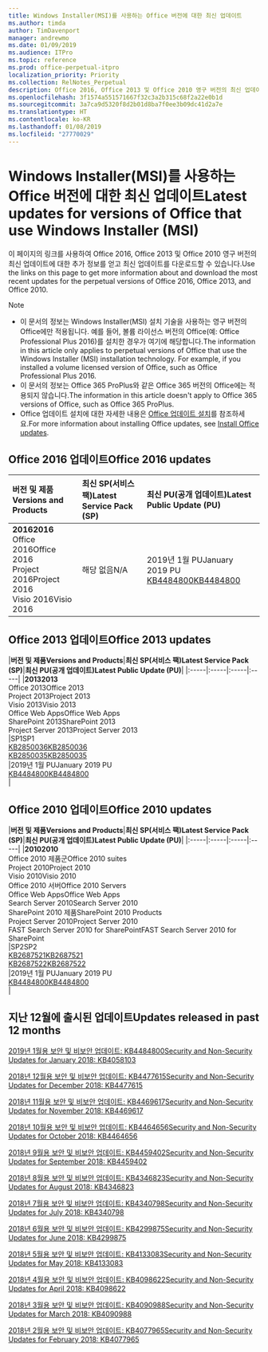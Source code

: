 ```yaml
---
title: Windows Installer(MSI)를 사용하는 Office 버전에 대한 최신 업데이트
ms.author: timda
author: TimDavenport
manager: andrewmo
ms.date: 01/09/2019
ms.audience: ITPro
ms.topic: reference
ms.prod: office-perpetual-itpro
localization_priority: Priority
ms.collection: RelNotes_Perpetual
description: Office 2016, Office 2013 및 Office 2010 영구 버전의 최신 업데이트 정보에 대한 링크를 IT 전문가에게 제공합니다.
ms.openlocfilehash: 3f1574a551571667f32c3a2b315c68f2a22e0b1d
ms.sourcegitcommit: 3a7ca9d5320f8d2b01d8ba7f0ee3b09dc41d2a7e
ms.translationtype: HT
ms.contentlocale: ko-KR
ms.lasthandoff: 01/08/2019
ms.locfileid: "27770029"
---
```

# <a name="latest-updates-for-versions-of-office-that-use-windows-installer-msi"></a><span data-ttu-id="354eb-103">Windows Installer(MSI)를 사용하는 Office 버전에 대한 최신 업데이트</span><span class="sxs-lookup"><span data-stu-id="354eb-103">Latest updates for versions of Office that use Windows Installer (MSI)</span></span>

<span data-ttu-id="354eb-104">이 페이지의 링크를 사용하여 Office 2016, Office 2013 및 Office 2010 영구 버전의 최신 업데이트에 대한 추가 정보를 얻고 최신 업데이트를 다운로드할 수 있습니다.</span><span class="sxs-lookup"><span data-stu-id="354eb-104">Use the links on this page to get more information about and download the most recent updates for the perpetual versions of Office 2016, Office 2013, and Office 2010.</span></span>
  
 
> [!NOTE]
> - <span data-ttu-id="354eb-p101">이 문서의 정보는 Windows Installer(MSI) 설치 기술을 사용하는 영구 버전의 Office에만 적용됩니다. 예를 들어, 볼륨 라이선스 버전의 Office(예: Office Professional Plus 2016)를 설치한 경우가 여기에 해당합니다.</span><span class="sxs-lookup"><span data-stu-id="354eb-p101">The information in this article only applies to perpetual versions of Office that use the Windows Installer (MSI) installation technology. For example, if you installed a volume licensed version of Office, such as Office Professional Plus 2016.</span></span>
> - <span data-ttu-id="354eb-107">이 문서의 정보는 Office 365 ProPlus와 같은 Office 365 버전의 Office에는 적용되지 않습니다.</span><span class="sxs-lookup"><span data-stu-id="354eb-107">The information in this article doesn't apply to Office 365 versions of Office, such as Office 365 ProPlus.</span></span>
> - <span data-ttu-id="354eb-108">Office 업데이트 설치에 대한 자세한 내용은 [Office 업데이트 설치](https://support.office.com/article/2ab296f3-7f03-43a2-8e50-46de917611c5)를 참조하세요.</span><span class="sxs-lookup"><span data-stu-id="354eb-108">For more information about installing Office updates, see [Install Office updates](https://support.office.com/article/2ab296f3-7f03-43a2-8e50-46de917611c5).</span></span> 


## <a name="office-2016-updates"></a><span data-ttu-id="354eb-109">Office 2016 업데이트</span><span class="sxs-lookup"><span data-stu-id="354eb-109">Office 2016 updates</span></span>

|<span data-ttu-id="354eb-110">**버전 및 제품**</span><span class="sxs-lookup"><span data-stu-id="354eb-110">**Versions and Products**</span></span>|<span data-ttu-id="354eb-111">**최신 SP(서비스 팩)**</span><span class="sxs-lookup"><span data-stu-id="354eb-111">**Latest Service Pack (SP)**</span></span>|<span data-ttu-id="354eb-112">**최신 PU(공개 업데이트)**</span><span class="sxs-lookup"><span data-stu-id="354eb-112">**Latest Public Update (PU)**</span></span>|
|:-----|:-----|:-----|
|<span data-ttu-id="354eb-113">**2016**</span><span class="sxs-lookup"><span data-stu-id="354eb-113">**2016**</span></span> <br/> <span data-ttu-id="354eb-114">Office 2016</span><span class="sxs-lookup"><span data-stu-id="354eb-114">Office 2016</span></span>  <br/> <span data-ttu-id="354eb-115">Project 2016</span><span class="sxs-lookup"><span data-stu-id="354eb-115">Project 2016</span></span>  <br/> <span data-ttu-id="354eb-116">Visio 2016</span><span class="sxs-lookup"><span data-stu-id="354eb-116">Visio 2016</span></span>  <br/> |<span data-ttu-id="354eb-117">해당 없음</span><span class="sxs-lookup"><span data-stu-id="354eb-117">N/A</span></span>  <br/> |<span data-ttu-id="354eb-118">2019년 1월 PU</span><span class="sxs-lookup"><span data-stu-id="354eb-118">January 2019 PU</span></span>  <br/> [<span data-ttu-id="354eb-119">KB4484800</span><span class="sxs-lookup"><span data-stu-id="354eb-119">KB4484800</span></span>](https://support.microsoft.com/help/4484800) <br/> |
   
## <a name="office-2013-updates"></a><span data-ttu-id="354eb-120">Office 2013 업데이트</span><span class="sxs-lookup"><span data-stu-id="354eb-120">Office 2013 updates</span></span>

|<span data-ttu-id="354eb-121">**버전 및 제품**</span><span class="sxs-lookup"><span data-stu-id="354eb-121">**Versions and Products**</span></span>|<span data-ttu-id="354eb-122">**최신 SP(서비스 팩)**</span><span class="sxs-lookup"><span data-stu-id="354eb-122">**Latest Service Pack (SP)**</span></span>|<span data-ttu-id="354eb-123">**최신 PU(공개 업데이트)**</span><span class="sxs-lookup"><span data-stu-id="354eb-123">**Latest Public Update (PU)**</span></span>|
|:-----|:-----|:-----|:-----|
|<span data-ttu-id="354eb-124">**2013**</span><span class="sxs-lookup"><span data-stu-id="354eb-124">**2013**</span></span> <br/> <span data-ttu-id="354eb-125">Office 2013</span><span class="sxs-lookup"><span data-stu-id="354eb-125">Office 2013</span></span>  <br/> <span data-ttu-id="354eb-126">Project 2013</span><span class="sxs-lookup"><span data-stu-id="354eb-126">Project 2013</span></span>  <br/> <span data-ttu-id="354eb-127">Visio 2013</span><span class="sxs-lookup"><span data-stu-id="354eb-127">Visio 2013</span></span>  <br/> <span data-ttu-id="354eb-128">Office Web Apps</span><span class="sxs-lookup"><span data-stu-id="354eb-128">Office Web Apps</span></span>  <br/> <span data-ttu-id="354eb-129">SharePoint 2013</span><span class="sxs-lookup"><span data-stu-id="354eb-129">SharePoint 2013</span></span>  <br/> <span data-ttu-id="354eb-130">Project Server 2013</span><span class="sxs-lookup"><span data-stu-id="354eb-130">Project Server 2013</span></span>  <br/> |<span data-ttu-id="354eb-131">SP1</span><span class="sxs-lookup"><span data-stu-id="354eb-131">SP1</span></span> <br/> [<span data-ttu-id="354eb-132">KB2850036</span><span class="sxs-lookup"><span data-stu-id="354eb-132">KB2850036</span></span>](https://support.microsoft.com/kb/2850036) <br/>[<span data-ttu-id="354eb-133">KB2850035</span><span class="sxs-lookup"><span data-stu-id="354eb-133">KB2850035</span></span>](https://support.microsoft.com/kb/2850035) <br/> |<span data-ttu-id="354eb-134">2019년 1월 PU</span><span class="sxs-lookup"><span data-stu-id="354eb-134">January 2019 PU</span></span>  <br/> [<span data-ttu-id="354eb-135">KB4484800</span><span class="sxs-lookup"><span data-stu-id="354eb-135">KB4484800</span></span>](https://support.microsoft.com/help/4484800) <br/> |
   
## <a name="office-2010-updates"></a><span data-ttu-id="354eb-136">Office 2010 업데이트</span><span class="sxs-lookup"><span data-stu-id="354eb-136">Office 2010 updates</span></span>

|<span data-ttu-id="354eb-137">**버전 및 제품**</span><span class="sxs-lookup"><span data-stu-id="354eb-137">**Versions and Products**</span></span>|<span data-ttu-id="354eb-138">**최신 SP(서비스 팩)**</span><span class="sxs-lookup"><span data-stu-id="354eb-138">**Latest Service Pack (SP)**</span></span>|<span data-ttu-id="354eb-139">**최신 PU(공개 업데이트)**</span><span class="sxs-lookup"><span data-stu-id="354eb-139">**Latest Public Update (PU)**</span></span>|
|:-----|:-----|:-----|:-----|
|<span data-ttu-id="354eb-140">**2010**</span><span class="sxs-lookup"><span data-stu-id="354eb-140">**2010**</span></span> <br/> <span data-ttu-id="354eb-141">Office 2010 제품군</span><span class="sxs-lookup"><span data-stu-id="354eb-141">Office 2010 suites</span></span>  <br/> <span data-ttu-id="354eb-142">Project 2010</span><span class="sxs-lookup"><span data-stu-id="354eb-142">Project 2010</span></span>  <br/> <span data-ttu-id="354eb-143">Visio 2010</span><span class="sxs-lookup"><span data-stu-id="354eb-143">Visio 2010</span></span>  <br/> <span data-ttu-id="354eb-144">Office 2010 서버</span><span class="sxs-lookup"><span data-stu-id="354eb-144">Office 2010 Servers</span></span>  <br/> <span data-ttu-id="354eb-145">Office Web Apps</span><span class="sxs-lookup"><span data-stu-id="354eb-145">Office Web Apps</span></span>  <br/> <span data-ttu-id="354eb-146">Search Server 2010</span><span class="sxs-lookup"><span data-stu-id="354eb-146">Search Server 2010</span></span>  <br/> <span data-ttu-id="354eb-147">SharePoint 2010 제품</span><span class="sxs-lookup"><span data-stu-id="354eb-147">SharePoint 2010 Products</span></span>  <br/> <span data-ttu-id="354eb-148">Project Server 2010</span><span class="sxs-lookup"><span data-stu-id="354eb-148">Project Server 2010</span></span>  <br/> <span data-ttu-id="354eb-149">FAST Search Server 2010 for SharePoint</span><span class="sxs-lookup"><span data-stu-id="354eb-149">FAST Search Server 2010 for SharePoint</span></span>  <br/> |<span data-ttu-id="354eb-150">SP2</span><span class="sxs-lookup"><span data-stu-id="354eb-150">SP2</span></span> <br/>[<span data-ttu-id="354eb-151">KB2687521</span><span class="sxs-lookup"><span data-stu-id="354eb-151">KB2687521</span></span>](https://support.microsoft.com/kb/2687521) <br/> [<span data-ttu-id="354eb-152">KB2687522</span><span class="sxs-lookup"><span data-stu-id="354eb-152">KB2687522</span></span>](https://support.microsoft.com/kb/2687522) <br/> |<span data-ttu-id="354eb-153">2019년 1월 PU</span><span class="sxs-lookup"><span data-stu-id="354eb-153">January 2019 PU</span></span> <br/>[<span data-ttu-id="354eb-154">KB4484800</span><span class="sxs-lookup"><span data-stu-id="354eb-154">KB4484800</span></span>](https://support.microsoft.com/help/4484800) <br/>|
   

   
## <a name="updates-released-in-past-12-months"></a><span data-ttu-id="354eb-155">지난 12월에 출시된 업데이트</span><span class="sxs-lookup"><span data-stu-id="354eb-155">Updates released in past 12 months</span></span>

[<span data-ttu-id="354eb-156">2019년 1월용 보안 및 비보안 업데이트: KB4484800</span><span class="sxs-lookup"><span data-stu-id="354eb-156">Security and Non-Security Updates for January 2018: KB4058103</span></span>](https://support.microsoft.com/help/4484800)

[<span data-ttu-id="354eb-157">2018년 12월용 보안 및 비보안 업데이트: KB4477615</span><span class="sxs-lookup"><span data-stu-id="354eb-157">Security and Non-Security Updates for December 2018: KB4477615</span></span>](https://support.microsoft.com/help/4477615)

[<span data-ttu-id="354eb-158">2018년 11월용 보안 및 비보안 업데이트: KB4469617</span><span class="sxs-lookup"><span data-stu-id="354eb-158">Security and Non-Security Updates for November 2018: KB4469617</span></span>](https://support.microsoft.com/help/4469617)

[<span data-ttu-id="354eb-159">2018년 10월용 보안 및 비보안 업데이트: KB4464656</span><span class="sxs-lookup"><span data-stu-id="354eb-159">Security and Non-Security Updates for October 2018: KB4464656</span></span>](https://support.microsoft.com/help/4464656)

[<span data-ttu-id="354eb-160">2018년 9월용 보안 및 비보안 업데이트: KB4459402</span><span class="sxs-lookup"><span data-stu-id="354eb-160">Security and Non-Security Updates for September 2018: KB4459402</span></span>](https://support.microsoft.com/help/4459402) 

[<span data-ttu-id="354eb-161">2018년 8월용 보안 및 비보안 업데이트: KB4346823</span><span class="sxs-lookup"><span data-stu-id="354eb-161">Security and Non-Security Updates for August 2018: KB4346823</span></span>](https://support.microsoft.com/help/4346823)   

[<span data-ttu-id="354eb-162">2018년 7월용 보안 및 비보안 업데이트: KB4340798</span><span class="sxs-lookup"><span data-stu-id="354eb-162">Security and Non-Security Updates for July 2018: KB4340798</span></span>](https://support.microsoft.com/help/4340798)   

[<span data-ttu-id="354eb-163">2018년 6월용 보안 및 비보안 업데이트: KB4299875</span><span class="sxs-lookup"><span data-stu-id="354eb-163">Security and Non-Security Updates for June 2018: KB4299875</span></span>](https://support.microsoft.com/help/4299875)  

[<span data-ttu-id="354eb-164">2018년 5월용 보안 및 비보안 업데이트: KB4133083</span><span class="sxs-lookup"><span data-stu-id="354eb-164">Security and Non-Security Updates for May 2018: KB4133083 </span></span>](https://support.microsoft.com/ko-KR/help/4133083)
  
[<span data-ttu-id="354eb-165">2018년 4월용 보안 및 비보안 업데이트: KB4098622</span><span class="sxs-lookup"><span data-stu-id="354eb-165">Security and Non-Security Updates for April 2018: KB4098622</span></span>](https://support.microsoft.com/ko-KR/help/4098622) 
  
[<span data-ttu-id="354eb-166">2018년 3월용 보안 및 비보안 업데이트: KB4090988</span><span class="sxs-lookup"><span data-stu-id="354eb-166">Security and Non-Security Updates for March 2018: KB4090988</span></span>](https://support.microsoft.com/ko-KR/help/4090988)  
  
[<span data-ttu-id="354eb-167">2018년 2월용 보안 및 비보안 업데이트: KB4077965</span><span class="sxs-lookup"><span data-stu-id="354eb-167">Security and Non-Security Updates for February 2018: KB4077965</span></span>](https://support.microsoft.com/help/4077965)  
  
   
  
